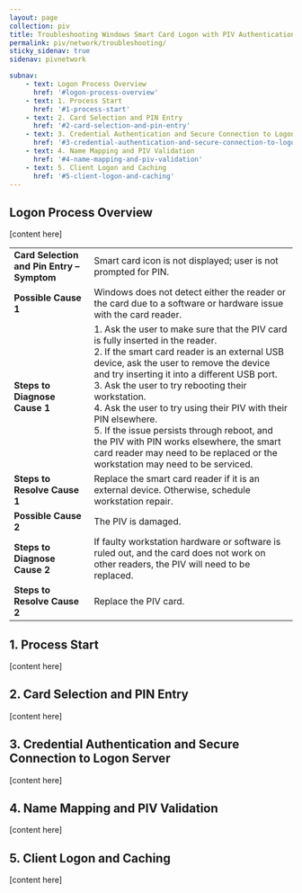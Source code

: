 ```yaml
---
layout: page
collection: piv
title: Troubleshooting Windows Smart Card Logon with PIV Authentication 
permalink: piv/network/troubleshooting/
sticky_sidenav: true
sidenav: pivnetwork

subnav:
    - text: Logon Process Overview
      href: '#logon-process-overview'
    - text: 1. Process Start
      href: '#1-process-start'
    - text: 2. Card Selection and PIN Entry
      href: '#2-card-selection-and-pin-entry'
    - text: 3. Credential Authentication and Secure Connection to Logon Server
      href: '#3-credential-authentication-and-secure-connection-to-logon-server'
    - text: 4. Name Mapping and PIV Validation
      href: '#4-name-mapping-and-piv-validation'
    - text: 5. Client Logon and Caching
      href: '#5-client-logon-and-caching'   
---
```


## Logon Process Overview

[content here]

|                     |                               | 
| --------------------------------- | ----------------------------------- | 
| **Card Selection and Pin Entry – Symptom** | Smart card icon is not displayed; user is not prompted for PIN. |
| **Possible Cause 1** | Windows does not detect either the reader or the card due to a software or hardware issue with the card reader. |
| **Steps to Diagnose Cause 1** | 1. Ask the user to make sure that the PIV card is fully inserted in the reader.<br>2. If the smart card reader is an external USB device, ask the user to remove the device and try inserting it into a different USB port.<br>3. Ask the user to try rebooting their workstation.<br>4. Ask the user to try using their PIV with their PIN elsewhere.<br>5. If the issue persists through reboot, and the PIV with PIN works elsewhere, the smart card reader may need to be replaced or the workstation may need to be serviced. |
| **Steps to Resolve Cause 1** | Replace the smart card reader if it is an external device. Otherwise, schedule workstation repair. |
| **Possible Cause 2** | The PIV is damaged. |
| **Steps to Diagnose Cause 2** | If faulty workstation hardware or software is ruled out, and the card does not work on other readers, the PIV will need to be replaced. |
| **Steps to Resolve Cause 2** | Replace the PIV card. |




## 1. Process Start

[content here]

## 2. Card Selection and PIN Entry

[content here]

## 3. Credential Authentication and Secure Connection to Logon Server

[content here]

## 4. Name Mapping and PIV Validation

[content here]

## 5. Client Logon and Caching

[content here]
